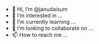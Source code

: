- 👋 Hi, I’m @janudaisum
- 👀 I’m interested in ...
- 🌱 I’m currently learning ...
- 💞️ I’m looking to collaborate on ...
- 📫 How to reach me ...

<!---
janudaisum/janudaisum is a ✨ special ✨ repository because its `README.md` (this file) appears on your GitHub profile.
You can click the Preview link to take a look at your changes.
--->
